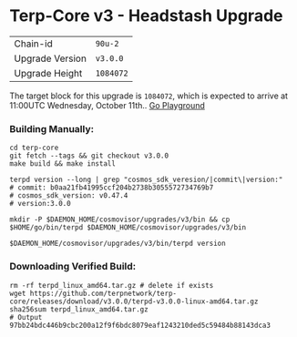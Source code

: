# Terp-Core v3 - Headstash Upgrade

|                 |                                                              |
|-----------------|--------------------------------------------------------------|
| Chain-id        | `90u-2`                                                |
| Upgrade Version | `v3.0.0`                                        |
| Upgrade Height  | `1084072`                                                      |



The target block for this upgrade is `1084072`, which is expected to arrive at 11:00UTC Wednesday, October 11th.. [Go Playground](https://go.dev/play/p/tdWDz0DKgTx)

### Building Manually:
```
cd terp-core
git fetch --tags && git checkout v3.0.0 
make build && make install 

terpd version --long | grep "cosmos_sdk_veresion/|commit\|version:"
# commit: b0aa21fb41995ccf204b2738b3055572734769b7
# cosmos_sdk_version: v0.47.4
# version:3.0.0

mkdir -P $DAEMON_HOME/cosmovisor/upgrades/v3/bin && cp $HOME/go/bin/terpd $DAEMON_HOME/cosmovisor/upgrades/v3/bin 

$DAEMON_HOME/cosmovisor/upgrades/v3/bin/terpd version
```
### Downloading Verified Build:
```
rm -rf terpd_linux_amd64.tar.gz # delete if exists
wget https://github.com/terpnetwork/terp-core/releases/download/v3.0.0/terpd-v3.0.0-linux-amd64.tar.gz
sha256sum terpd_linux_amd64.tar.gz 
# Output 97bb24bdc446b9cbc200a12f9f6bdc8079eaf1243210ded5c59484b88143dca3
```

